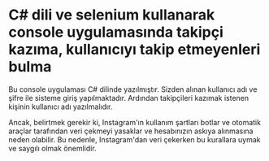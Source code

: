 # C# dili ve selenium kullanarak console uygulamasında takipçi kazıma, kullanıcıyı takip etmeyenleri bulma

Bu console uygulaması C# dilinde yazılmıştır. Sizden alınan kullanıcı adı ve şifre ile sisteme giriş yapılmaktadır. Ardından takipçileri kazımak istenen kişinin kullanıcı adı yazılmalıdır.

Ancak, belirtmek gerekir ki, Instagram'ın kullanım şartları botlar ve otomatik araçlar tarafından veri çekmeyi yasaklar ve hesabınızın askıya alınmasına neden olabilir. Bu nedenle, Instagram'dan veri çekerken bu kurallara uymak ve saygılı olmak önemlidir.
